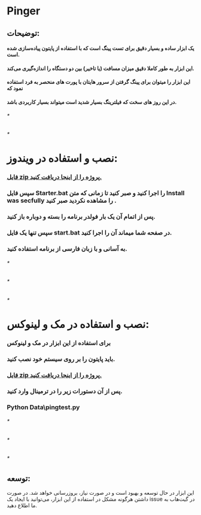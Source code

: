 # Pinger


## توضیحات:

#### یک ابزار ساده و بسیار دقیق برای تست پینگ است که با استفاده از پایتون پیاده‌سازی شده است.
#### این ابزار به طور کاملا دقیق میزان مسافت (یا تاخیر) بین دو دستگاه را اندازه‌گیری می‌کند.
#### این ابزار را میتوان برای پینگ گرفتن از سرور هایتان با پورت های منحصر به فرد استفاده نمود که
#### در این روز های سخت که فیلترینگ بسیار شدید است میتواند بسیار کاربردی باشد.


###### *

###### *

# نصب و استفاده در ویندوز:
### [ فایل zip پروژه را از اینجا دریافت کنید.](https://github.com/m-mjd/Pinger/archive/refs/heads/main.zip)
###  سپس فایل Starter.bat را اجرا کنید و صبر کنید تا زمانی که متن Install was secfully را مشاهده نکردید صبر کنید .
### پس از اتمام آن یک بار فولدر برنامه را بسته و دوباره باز کنید.
###  سپس تنها یک فایل start.bat در صفحه شما میماند  آن را اجرا کنید.
### به آسانی و با زبان فارسی از برنامه استفاده کنید.
###### *

###### *

###### *
# نصب و استفاده در مک و لینوکس:
### برای استفاده از این ابزار در مک و لینوکس
### باید پایتون را بر روی سیستم خود نصب کنید.
### [ فایل zip پروژه را از اینجا دریافت کنید.](https://github.com/m-mjd/Pinger/archive/refs/heads/main.zip)
### پس از آن دستورات زیر را در ترمینال وارد کنید.

### Python Data\pingtest.py

###### *

###### *

###### *

## توسعه:
این ابزار در حال توسعه و بهبود است و در صورت نیاز، بروزرسانی خواهد شد. در صورت داشتن هرگونه مشکل در استفاده از این ابزار، می‌توانید با ایجاد یک issue در گیت‌هاب به ما اطلاع دهید.




